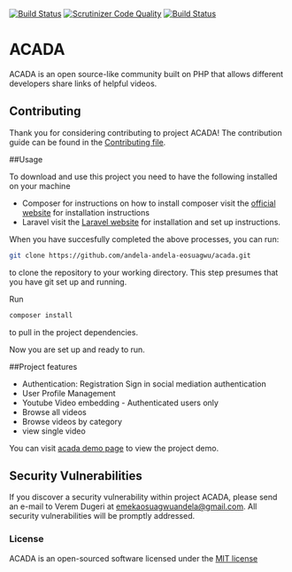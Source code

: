 [![Build Status](https://travis-ci.org/andela-eosuagwu/ACADA.svg?branch=staging)](https://travis-ci.org/andela-eosuagwu/ACADA)
[![Scrutinizer Code Quality](https://scrutinizer-ci.com/g/andela-eosuagwu/ACADA/badges/quality-score.png?b=staging)](https://scrutinizer-ci.com/g/andela-eosuagwu/ACADA/?branch=staging)
[![Build Status](https://scrutinizer-ci.com/g/andela-eosuagwu/ACADA/badges/build.png?b=staging)](https://scrutinizer-ci.com/g/andela-eosuagwu/ACADA/build-status/staging)

# ACADA
ACADA is an open source-like community built on PHP that allows different developers share links of helpful videos.

## Contributing

Thank you for considering contributing to project ACADA! The contribution guide can be found in the [Contributing file](CONTRIBUTING.md).

##Usage

To download and use this project you need to have the following installed on your machine
- Composer
  for instructions on how to install composer visit the [official website](https://getcomposer.org/doc/00-intro.md) for installation instructions
- Laravel
  visit the [Laravel website](http://laravel.com/docs/5.1/homestead) for installation and set up instructions.

When you have succesfully completed the above processes, you can run:
```bash
git clone https://github.com/andela-andela-eosuagwu/acada.git
`````
to clone the repository to your working directory. This step presumes that you have git set up and running.

Run
````bash
composer install
`````
to pull in the project dependencies.

Now you are set up and ready to run.


##Project features
- Authentication:
  Registration
  Sign in
  social mediation authentication
- User Profile Management
- Youtube Video embedding - Authenticated users only
- Browse all videos
- Browse videos by category
- view single video

You can visit [acada demo page](acada.herokuapp.com/) to view the project demo.


## Security Vulnerabilities

If you discover a security vulnerability within project ACADA, please send an e-mail to Verem Dugeri at emekaosuagwuandela@gmail.com. All security vulnerabilities will be promptly addressed.

### License

ACADA is an open-sourced software licensed under the [MIT license](http://opensource.org/licenses/MIT)
